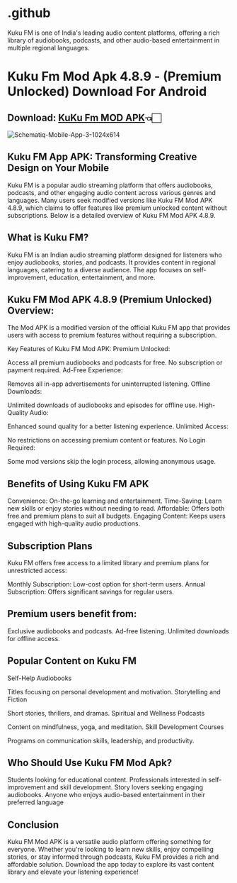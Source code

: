 # .github
Kuku FM is one of India's leading audio content platforms, offering a rich library of audiobooks, podcasts, and other audio-based entertainment in multiple regional languages.
# Kuku Fm Mod Apk 4.8.9 - (Premium Unlocked) Download For Android

## Download: [KuKu Fm MOD APK](https://kukufmmodapk.net/)👈🏻

![Schematiq-Mobile-App-3-1024x614](https://kukufmmodapk.net/wp-content/uploads/2024/09/Kuku-FM-Mod-Apk-1.jpg)

## **Kuku FM App APK: Transforming Creative Design on Your Mobile**

Kuku FM is a popular audio streaming platform that offers audiobooks, podcasts, and other engaging audio content across various genres and languages. Many users seek modified versions like Kuku FM Mod APK 4.8.9, which claims to offer features like premium unlocked content without subscriptions. Below is a detailed overview of Kuku FM Mod APK 4.8.9.

## What is Kuku FM?

Kuku FM is an Indian audio streaming platform designed for listeners who enjoy audiobooks, stories, and podcasts. It provides content in regional languages, catering to a diverse audience. The app focuses on self-improvement, education, entertainment, and more.

## Kuku FM Mod APK 4.8.9 (Premium Unlocked) Overview:

The Mod APK is a modified version of the official Kuku FM app that provides users with access to premium features without requiring a subscription.

Key Features of Kuku FM Mod APK:
Premium Unlocked:

Access all premium audiobooks and podcasts for free.
No subscription or payment required.
Ad-Free Experience:

Removes all in-app advertisements for uninterrupted listening.
Offline Downloads:

Unlimited downloads of audiobooks and episodes for offline use.
High-Quality Audio:

Enhanced sound quality for a better listening experience.
Unlimited Access:

No restrictions on accessing premium content or features.
No Login Required:

Some mod versions skip the login process, allowing anonymous usage.

## Benefits of Using Kuku FM APK

Convenience: On-the-go learning and entertainment.
Time-Saving: Learn new skills or enjoy stories without needing to read.
Affordable: Offers both free and premium plans to suit all budgets.
Engaging Content: Keeps users engaged with high-quality audio productions.

## Subscription Plans

Kuku FM offers free access to a limited library and premium plans for unrestricted access:

Monthly Subscription: Low-cost option for short-term users.
Annual Subscription: Offers significant savings for regular users.

## Premium users benefit from:

Exclusive audiobooks and podcasts.
Ad-free listening.
Unlimited downloads for offline access.

## Popular Content on Kuku FM

Self-Help Audiobooks

Titles focusing on personal development and motivation.
Storytelling and Fiction

Short stories, thrillers, and dramas.
Spiritual and Wellness Podcasts

Content on mindfulness, yoga, and meditation.
Skill Development Courses

Programs on communication skills, leadership, and productivity.

## Who Should Use Kuku FM Mod Apk?

Students looking for educational content.
Professionals interested in self-improvement and skill development.
Story lovers seeking engaging audiobooks.
Anyone who enjoys audio-based entertainment in their preferred language

## Conclusion

Kuku FM Mod APK is a versatile audio platform offering something for everyone. Whether you're looking to learn new skills, enjoy compelling stories, or stay informed through podcasts, Kuku FM provides a rich and affordable solution. Download the app today to explore its vast content library and elevate your listening experience!

